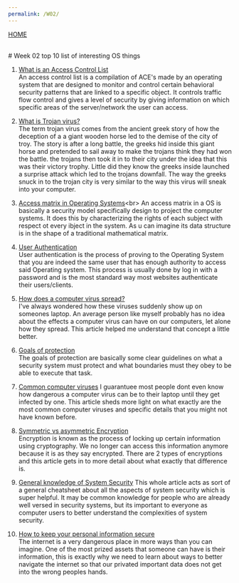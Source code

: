 ```yaml
---
permalink: /W02/
---
```

[HOME](../)

<br>
# Week 02 top 10 list of interesting OS things

1. [What is an Access Control List](https://www.ittsystems.com/access-control-list-acl/)<br>
An access control list is a compilation of ACE's made by an operating system that are designed to monitor and control certain behavioral security patterns that are linked to a specific object. It controls traffic flow control and gives a level of security by giving information on which specific areas of the server/network the user can access.

 2. [What is Trojan virus?](https://www.kaspersky.com/resource-center/threats/trojans)<br>
 The term trojan virus comes from the ancient greek story of how the deception of a a giant wooden horse led to the demise of the city of troy. The story is after a long battle, the greeks hid inside this giant horse and pretended to sail away to make the trojans think they had won the battle. the trojans then took it in to their city under the idea that this was their victory trophy. Little did they know the greeks inside launched a surprise attack which led to the trojans downfall. The way the greeks snuck in to the trojan city is very similar to the way this virus will sneak into your computer.
 
 
 3. [Access matrix in Operating Systems](https://www.geeksforgeeks.org/access-matrix-in-operating-system/#:~:text=Access%20Matrix%20is%20a%20security%20model%20of%20protection%20state%20in%20computer%20system.&text=Access%20matrix%20is%20used%20to,domains%20and%20columns%20represent%20objects.)<br>
 An access matrix in a OS is basically a security model specifically design to project the computer systems. It does this by characterizing the rights of each subject with respect ot every ibject in the system. As u can imagine its data structure is in the shape of a traditional mathematical matrix.
 

 
 4. [User Authentication](https://www.cs.unibo.it/~babaoglu/courses/security/lucidi/pdf/passwd.pdf)<br>
 User authentication is the process of proving to the Operating System that you are indeed the same user that has enough authority to access said Operating system. This process is usually done by log in with a password and is the most standard way most websites authenticate their users/clients.
 
 
 5. [How does a computer virus spread?](http://www1.udel.edu/topics/virus/v-infect.htm)<br>
 I've always wondered how these viruses suddenly show up on someones laptop. An average person like myself probably has no idea about the effects a computer virus can have on our computers, let alone how they spread. This article helped me understand that concept a little better.

 
 6. [Goals of protection](https://ecestudy.files.wordpress.com/2015/11/unit5_part_1.pdf)<br>
 The goals of protection are basically some clear guidelines on what a security system must protect and what boundaries must they obey to be able to execute that task.

 
 7. [Common computer viruses](https://hightouchtechnologies.com/9-common-types-of-computer-viruses/)
 I guarantuee most people dont even know how dangerous a computer virus can be to their laptop until they get infected by one. This article sheds more light on what exactly are the most common computer viruses and specific details that you might not have known before.

 
 8. [Symmetric vs asymmetric Encryption](https://sectigostore.com/blog/5-differences-between-symmetric-vs-asymmetric-encryption/)<br>
 Encryption is known as the process of locking up certain information using cryptography. We no longer can access this information anymore because it is as they say encrypted. There are 2 types of encryptions and this article gets in to more detail about what exactly that difference is.
 

 
 9. [General knowledge of System Security](https://www.geeksforgeeks.org/system-security/)
 This whole article acts as sort of a general cheatsheet about all the aspects of system security which is super helpful. It may be common knowledge for people who are already well versed in security systems, but its important to everyone as computer users to better understand the complexities of system security.
 
 
 10. [How to keep your personal information secure](https://www.consumer.ftc.gov/articles/0272-how-keep-your-personal-information-secure)<br>
 The internet is a very dangerous place in more ways than you can imagine. One of the most prized assets that someone can have is their information, this is exactly why we need to learn about ways to better navigate the internet so that our privated important data does not get into the wrong peoples hands. 
 
